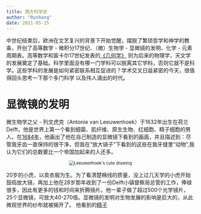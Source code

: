 ```yaml
---
title: 西方科学史
author: "Runhang"
date: 2021-05-15
---
```


中世纪结束后，欧洲在文艺复兴的背景下开始觉醒，摆脱了繁琐哲学和神学的教条，开创了高等数学 - 微积分17世纪、（微）生物学 - 显微镜的发明、化学 - 元素周期表。高等数学和笛卡尔17世纪发表的[《几何学》](https://baike.baidu.com/item/%E7%AC%9B%E5%8D%A1%E5%B0%94/85475?fromtitle=%E7%AC%9B%E5%8D%A1%E5%84%BF&fromid=156583)
则为后来的物理学，天文学的发展奠定了基础。科学里面没有哪一门学科可以脱离其它学科，否则它就不是科学。这些学科的发展是如何紧密联系相互促进的？学术交叉日益紧密的今天，很值得回头思考一下那个多门科学
以及伟人涌出的时代。


# 显微镜的发明

微生物学之父 - 列文虎克（Antonie van Leeuwenhoek）于1632年出生在荷兰Delft，他是世界上第一个看到细菌、肌纤维、原生生物、红细胞、精子细胞的男人。在[1684年](https://www.youtube.com/watch?v=laeowpY5WPE&t=12s)，他画出了他在自己制造的显微镜下看到的画面，并且描述到：尽管我牙齿一直保持的很干净，但我在“放大镜子”下看到的这些在我牙缝里“动物”,我认为它们的总数要比一个帝国加起来的人还多。

<center>
<img src="/cn/Website_pics/leeuwenhoek.png" alt="Leeuwenhoek's cute drawing" style="zoom:80%;" />
</center>

20岁的小虎，以卖衣服为生。为了看清楚棉线的质量，没上过几天学的小虎开始鼓捣放大镜，再加上他在28岁那年收到了一份Delft小镇督察局总管的工作，俸禄很多，因此有更多的钱和时间来折腾镜片。他一辈子做了超过500个光学镜片，25个显微镜，可放大40-270倍。显微镜的发明对生物发展的影响是巨大的，从此微观世界的纱布就被揭开了。 他看到的[精子](https://www.smithsonianmag.com/science-nature/scientists-finally-unravel-mysteries-sperm-180963578/)
